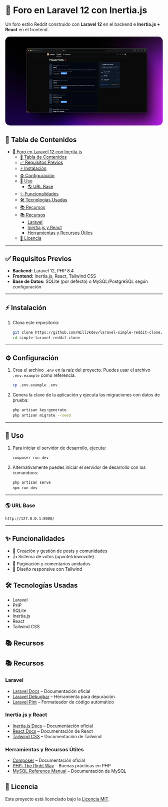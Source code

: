 # 🚀 Foro en Laravel 12 con Inertia.js  

Un foro estilo Reddit construido con **Laravel 12** en el backend e **Inertia.js + React** en el frontend.  

<p align="center">
  <img src="docs/images/screenshot.webp" alt="Vista previa de la app" width="700" style="border-radius: 15px;"/>
</p>

## 📌 Tabla de Contenidos

- [🚀 Foro en Laravel 12 con Inertia.js](#-foro-en-laravel-12-con-inertiajs)
  - [📌 Tabla de Contenidos](#-tabla-de-contenidos)
  - [✅ Requisitos Previos](#-requisitos-previos)
  - [⚡ Instalación](#-instalación)
  - [⚙️ Configuración](#️-configuración)
  - [🚀 Uso](#-uso)
    - [🌎 URL Base](#-url-base)
  - [✨ Funcionalidades](#-funcionalidades)
  - [🛠 Tecnologías Usadas](#-tecnologías-usadas)
  - [📚 Recursos](#-recursos)
  - [📚 Recursos](#-recursos-1)
    - [Laravel](#laravel)
    - [Inertia.js y React](#inertiajs-y-react)
    - [Herramientas y Recursos Útiles](#herramientas-y-recursos-útiles)
  - [📜 Licencia](#-licencia)

---

## ✅ Requisitos Previos

- **Backend:** Laravel 12, PHP 8.4  
- **Frontend:** Inertia.js, React, Tailwind CSS  
- **Base de Datos:** SQLite (por defecto) o MySQL/PostgreSQL según configuración  

---

## ⚡ Instalación

1. Clona este repositorio:
   ```bash
   git clone https://github.com/WillJkdev/laravel-simple-reddit-clone.git
   cd simple-laravel-reddit-clone
   ```
---

## ⚙️ Configuración

1. Crea el archivo `.env` en la raíz del proyecto. Puedes usar el archivo `.env.example` como referencia.
   ```bash
   cp .env.example .env
   ```
2. Genera la clave de la aplicación y ejecuta las migraciones con datos de prueba:
   ```bash
   php artisan key:generate
   php artisan migrate --seed
   ```
---

## 🚀 Uso

1. Para iniciar el servidor de desarrollo, ejecuta:
   ```bash
   composer run dev
   ```
2. Alternativamente puedes iniciar el servidor de desarrollo con los comandoos:
   ```bash
   php artisan serve
   npm run dev
   ```
---

### 🌎 URL Base

```
http://127.0.0.1:8000/
```

---
## ✨ Funcionalidades

- 📌 Creación y gestión de posts y comunidades
- 👍 Sistema de votos (upvote/downvote)
- 💬 Paginación y comentarios anidados
- 🎨 Diseño responsive con Tailwind

## 🛠 Tecnologías Usadas

- Laravel
- PHP
- SQLite
- Inertia.js
- React
- Tailwind CSS

## 📚 Recursos

## 📚 Recursos

### Laravel
- [Laravel Docs](https://laravel.com/docs) – Documentación oficial  
- [Laravel Debugbar](https://github.com/barryvdh/laravel-debugbar) – Herramienta para depuración  
- [Laravel Pint](https://github.com/laravel/pint) – Formateador de código automático  

### Inertia.js y React
- [Inertia.js Docs](https://inertiajs.com/) – Documentación oficial  
- [React Docs](https://react.dev/) – Documentación de React  
- [Tailwind CSS](https://tailwindcss.com/docs/) – Documentación de Tailwind  

### Herramientas y Recursos Útiles
- [Composer](https://getcomposer.org/doc/) – Documentación oficial  
- [PHP: The Right Way](https://phptherightway.com/) – Buenas prácticas en PHP  
- [MySQL Reference Manual](https://dev.mysql.com/doc/) – Documentación de MySQL  


## 📜 Licencia

Este proyecto está licenciado bajo la [Licencia MIT](LICENSE).

